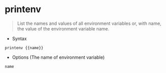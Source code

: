 # printenv

> List the names and values of all environment variables or, with name, the value of the environment variable name.

- Syntax

`printenv {{name}}`

- Options (The name of environment variable)

`name`
